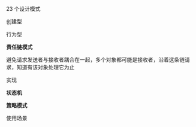 23 个设计模式

创建型

行为型





















**责任链模式**

避免请求发送者与接收者耦合在一起，多个对象都可能是接收者，沿着这条链请求，知道有该对象处理它为止



实现



**状态机**

**策略模式**



使用场景


























